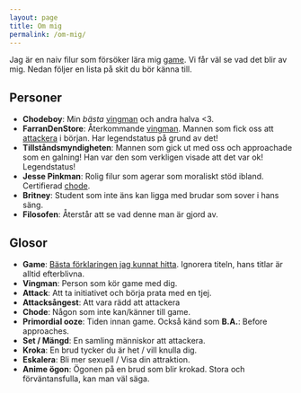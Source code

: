 ```yaml
---
layout: page
title: Om mig
permalink: /om-mig/
---
```


Jag är en naiv filur som försöker lära mig [game](#game). Vi får väl se vad det blir av mig. Nedan följer en lista på skit du bör känna till.

## Personer
- **Chodeboy**: Min *bästa* [vingman](#vingman) och andra halva <3.
- **FarranDenStore**: Återkommande [vingman](#vingman). Mannen som fick oss att [attackera](#attack) i början. Har legendstatus på grund av det!
- **Tillståndsmyndigheten**: Mannen som gick ut med oss och approachade som en galning! Han var den som verkligen visade att det var ok! Legendstatus!
- **Jesse Pinkman**: Rolig filur som agerar som moraliskt stöd ibland. Certifierad [chode](#chode).
- **Britney**: Student som inte äns kan ligga med brudar som sover i hans säng.
- **Filosofen**: Återstår att se vad denne man är gjord av.


## Glosor
- <a name="game"></a>**Game**: [Bästa förklaringen jag kunnat hitta](https://www.youtube.com/v/zGHigJmPac). Ignorera titeln, hans titlar är alltid efterblivna.
- <a name="vingman"></a>**Vingman**: Person som kör game med dig.
- <a name="attack"></a>**Attack**: Att ta initiativet och börja prata med en tjej.
- <a name="attacksangest"></a>**Attacksångest**: Att vara rädd att attackera
- <a name="chode"></a>**Chode**: Någon som inte kan/känner till game.
- <a name="Primordial-ooze"></a>**Primordial ooze**: Tiden innan game. Också känd som **B.A.**: Before approaches.
- <a name="set"></a>**Set / Mängd**: En samling människor att attackera.
- <a name="krok"></a>**Kroka**: En brud tycker du är het / vill knulla dig.
- <a name="eskalera"></a>**Eskalera**: Bli mer sexuell / Visa din attraktion.
- <a name="anime"></a>**Anime ögon**: Ögonen på en brud som blir krokad. Stora och förväntansfulla, kan man väl säga.
